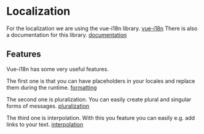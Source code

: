 # Localization

For the localization we are using the vue-i18n library. [vue-i18n](https://github.com/kazupon/vue-i18n)
There is also a documentation for this library. [documentation](https://kazupon.github.io/vue-i18n/)

## Features

Vue-i18n has some very useful features.

The first one is that you can have placeholders in your locales and replace them during the runtime. [formatting](https://kazupon.github.io/vue-i18n/guide/formatting.html)

The second one is pluralization. You can easily create plural and singular forms of messages. [pluralization](https://kazupon.github.io/vue-i18n/guide/pluralization.html#accessing-the-number-via-the-pre-defined-argument)

The third one is interpolation. With this you feature you can easily e.g. add links to your text. [interpolation](https://kazupon.github.io/vue-i18n/guide/interpolation.html#basic-usage)
